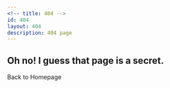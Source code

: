 ```yaml
---
<!-- title: 404 -->
id: 404
layout: 404
description: 404 page
---
```


<div class="four-o-four-wrapper">
  <div class="four-o-four-title">
    <h2>Oh no! I guess that page is a secret.</h2>
  </div>
  <div class="four-o-four-img">
    <img class="404-img" src="/img/404_emoji.svg" alt="">
  </div>
  <div class="four-o-four-btn">
    <span class="arch-callout ">Back to Homepage</span>
  </div>
</div>
